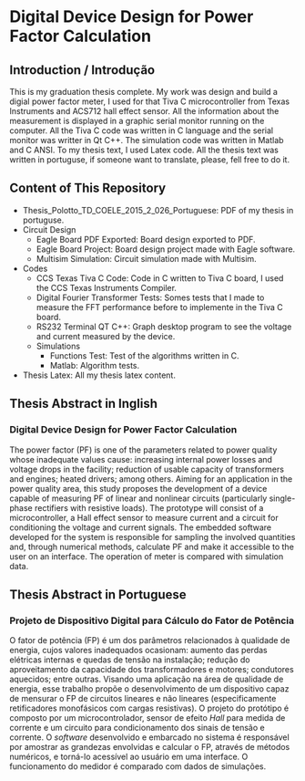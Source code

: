 # Digital Device Design for Power Factor Calculation

## Introduction / Introdução

This is my graduation thesis complete. My work was design and build a digial power factor meter, I used for that Tiva C microcontroller from Texas Instruments and ACS712 hall effect sensor. All the information about the measurement is displayed in a graphic serial monitor running on the computer.
All the Tiva C code was written in C language and the serial monitor was writter in Qt C++. The simulation code was written in Matlab and C ANSI.
To my thesis text, I used Latex code. All the thesis text was written in portuguse, if someone want to translate, please, fell free to do it.

## Content of This Repository

* Thesis_Polotto_TD_COELE_2015_2_026_Portuguese: PDF of my thesis in portuguse.
* Circuit Design
  * Eagle Board PDF Exported: Board design exported to PDF.
  * Eagle Board Project: Board design project made with Eagle software.
  * Multisim Simulation: Circuit simulation made with Multisim.
* Codes
  * CCS Texas Tiva C Code: Code in C written to Tiva C board, I used the CCS Texas Instruments Compiler.
  * Digital Fourier Transformer Tests: Somes tests that I made to measure the FFT performance before to implemente in the Tiva C board.
  * RS232 Terminal QT C++: Graph desktop program to see the voltage and current measured by the device. 
  * Simulations
    * Functions Test: Test of the algorithms written in C.
    * Matlab: Algorithm tests.
* Thesis Latex: All my thesis latex content.

## Thesis Abstract in Inglish

### Digital Device Design for Power Factor Calculation

The power factor (PF) is one of the parameters related to power quality whose inadequate values cause: increasing internal power losses and voltage drops in the facility; reduction of usable capacity of transformers and engines; heated drivers; among others. Aiming for an application in the power quality area, this study proposes the development of a device capable of measuring PF of linear and nonlinear circuits (particularly single-phase rectifiers with resistive loads). The prototype will consist of a microcontroller, a Hall effect sensor to measure current and a circuit for conditioning the voltage and current signals. The embedded software developed for the system is responsible for sampling the involved quantities and, through numerical methods, calculate PF and make it accessible to the user on an interface. The operation of meter is compared with simulation data.

## Thesis Abstract in Portuguese

### Projeto de Dispositivo Digital para Cálculo do Fator de Potência

O fator de potência (FP) é um dos parâmetros relacionados à qualidade de energia, cujos valores inadequados ocasionam: aumento das perdas elétricas internas e quedas de tensão na instalação; redução do aproveitamento da capacidade dos transformadores e motores; condutores aquecidos; entre outras. Visando uma aplicação na área de qualidade de energia, esse trabalho propõe o desenvolvimento de um dispositivo capaz de mensurar o FP de circuitos lineares e não lineares (especificamente retificadores monofásicos com cargas resistivas). O projeto do protótipo é composto por um microcontrolador, sensor de efeito _Hall_ para medida de corrente e um circuito para condicionamento dos sinais de tensão e corrente. O _software_ desenvolvido e embarcado no sistema é responsável por amostrar as grandezas envolvidas e calcular o FP, através de métodos numéricos, e torná-lo acessível ao usuário em uma interface. O funcionamento do medidor é comparado com dados de simulações.
